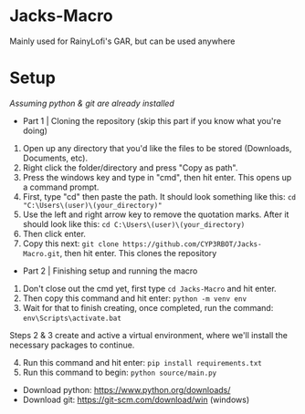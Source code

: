 # Jacks-Macro
Mainly used for RainyLofi's GAR, but can be used anywhere

# Setup
*Assuming python & git are already installed*

- Part 1 | Cloning the repository (skip this part if you know what you're doing)
1. Open up any directory that you'd like the files to be stored (Downloads, Documents, etc).
2. Right click the folder/directory and press "Copy as path".
3. Press the windows key and type in "cmd", then hit enter. This opens up a command prompt.
4. First, type "cd" then paste the path. It should look something like this: `cd "C:\Users\(user)\(your_directory)"`
5. Use the left and right arrow key to remove the quotation marks. After it should look like this: `cd C:\Users\(user)\(your_directory)`
6. Then click enter.
7. Copy this next: `git clone https://github.com/CYP3RBOT/Jacks-Macro.git`, then hit enter. This clones the repository 
- Part 2 | Finishing setup and running the macro
1. Don't close out the cmd yet, first type `cd Jacks-Macro` and hit enter.
2. Then copy this command and hit enter: `python -m venv env`
3. Wait for that to finish creating, once completed, run the command: `env\Scripts\activate.bat`

Steps 2 & 3 create and active a virtual environment, where we'll install the necessary packages to continue.

4. Run this command and hit enter: `pip install requirements.txt`
5. Run this command to begin: `python source/main.py`

- Download python: https://www.python.org/downloads/
- Download git: https://git-scm.com/download/win (windows)
